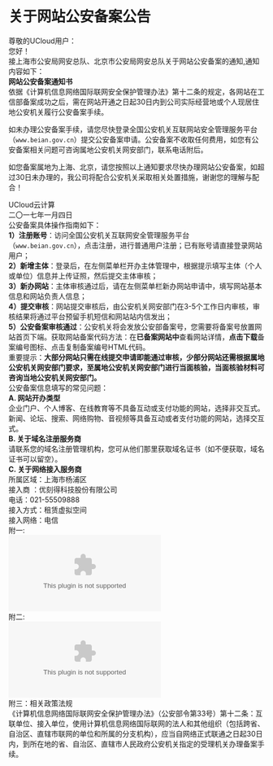 

# 关于网站公安备案公告

尊敬的UCloud用户：  
您好！  
接上海市公安局网安总队、北京市公安局网安总队关于网站公安备案的通知,通知内容如下：  
**网站公安备案通知书**  
依据《计算机信息网络国际联网安全保护管理办法》第十二条的规定，各网站在工信部备案成功之后，需在网站开通之日起30日内到公司实际经营地或个人现居住地公安机关履行公安备案手续。  

如未办理公安备案手续，请您尽快登录全国公安机关互联网站安全管理服务平台（`www.beian.gov.cn`）提交公安备案申请。公安备案不收取任何费用，如您有公安备案相关问题可咨询属地公安机关网安部门，联系电话附后。  

如您备案属地为上海、北京，请您按照以上通知要求尽快办理网站公安备案，如超过30日未办理的，我公司将配合公安机关采取相关处置措施，谢谢您的理解与配合！  

UCloud云计算  
二〇一七年一月四日  
公安备案具体操作指南如下：  
**1）注册账号**：访问全国公安机关互联网安全管理服务平台（`www.beian.gov.cn`），点击注册，进行普通用户注册；已有账号请直接登录网站用户；  
**2）新增主体**：登录后，在左侧菜单栏开办主体管理中，根据提示填写主体（个人或单位）信息并上传证照，然后提交主体审核；  
**3）新办网站**：主体审核通过后，请在左侧菜单栏新办网站申请中，填写网站基本信息和网站负责人信息；  
**4）提交审核**：网站提交审核后，由公安机关网安部门在3-5个工作日内审核，审核结果将通过平台预留手机短信和网站站内信发出；  
**5）公安备案审核通过**：公安机关将会发放公安部备案号，您需要将备案号放置网站首页下端。获取网站备案代码方法：在**已备案网站中**查看网站详情，**点击下载**备案编号图标、点击复制备案编号HTML代码。  
重要提示：**大部分网站只需在线提交申请即能通过审核，少部分网站还需根据属地公安机关网安部门要求，至属地公安机关网安部门进行当面核验，当面核验材料可咨询当地公安机关网安部门。**  
公安备案信息填写的常见问题：  
**A. 网站开办类型**  
企业门户、个人博客、在线教育等不具备互动或支付功能的网站，选择非交互式。  
新闻、论坛、搜索、网络购物、音视频等具备互动或者支付功能的网站，选择交互式。  
**B. 关于域名注册服务商**  
请联系您的域名注册管理机构，您可从他们那里获取域名证书（如不便获取，域名证书可以留空）。  
**C. 关于网络接入服务商**  
所属区域：上海市杨浦区  
接入商 ：优刻得科技股份有限公司  
电话：021-55509888  
接入方式：租赁虚拟空间  
接入网络：电信  
附一:  
![](/images/notice/上海市各区县公安机关网安部门联系方式.xlsx)  
附二:  
![](/images/notice/北京市各区县公安机关网安部门联系方式.xlsx)  
附三：相关政策法规  
《计算机信息网络国际联网安全保护管理办法》（公安部令第33号）第十二条：互联单位、接入单位，使用计算机信息网络国际联网的法人和其他组织（包括跨省、自治区、直辖市联网的单位和所属的分支机构），应当自网络正式联通之日起30日内，到所在地的省、自治区、直辖市人民政府公安机关指定的受理机关办理备案手续。